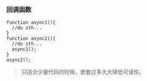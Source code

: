 ### 回调函数

```
function async1(){
  //do sth...
}
function async2(){
  //do sth...
  async1();
}
async2();
```

> 只适合少量代码的时候，嵌套过多大大降低可读性。



